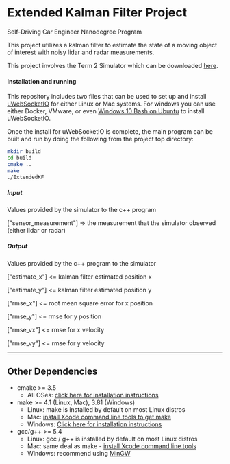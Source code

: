 # Extended Kalman Filter Project
Self-Driving Car Engineer Nanodegree Program

This project utilizes a kalman filter to estimate the state of a moving object of interest with noisy lidar and radar measurements.

This project involves the Term 2 Simulator which can be downloaded [here](https://github.com/udacity/self-driving-car-sim/releases).

#### Installation and running
This repository includes two files that can be used to set up and install [uWebSocketIO](https://github.com/uWebSockets/uWebSockets) for either Linux or Mac systems. For windows you can use either Docker, VMware, or even [Windows 10 Bash on Ubuntu](https://www.howtogeek.com/249966/how-to-install-and-use-the-linux-bash-shell-on-windows-10/) to install uWebSocketIO.

Once the install for uWebSocketIO is complete, the main program can be built and run by doing the following from the project top directory:

```bash
mkdir build
cd build
cmake ..
make
./ExtendedKF
```

##### Input
Values provided by the simulator to the c++ program

["sensor_measurement"] => the measurement that the simulator observed (either lidar or radar)


##### Output
Values provided by the c++ program to the simulator

["estimate_x"] <= kalman filter estimated position x

["estimate_y"] <= kalman filter estimated position y

["rmse_x"] <= root mean square error for x position

["rmse_y"] <= rmse for y position

["rmse_vx"] <= rmse for x velocity

["rmse_vy"] <= rmse for y velocity

---

## Other Dependencies

* cmake >= 3.5
  * All OSes: [click here for installation instructions](https://cmake.org/install/)
* make >= 4.1 (Linux, Mac), 3.81 (Windows)
  * Linux: make is installed by default on most Linux distros
  * Mac: [install Xcode command line tools to get make](https://developer.apple.com/xcode/features/)
  * Windows: [Click here for installation instructions](http://gnuwin32.sourceforge.net/packages/make.htm)
* gcc/g++ >= 5.4
  * Linux: gcc / g++ is installed by default on most Linux distros
  * Mac: same deal as make - [install Xcode command line tools](https://developer.apple.com/xcode/features/)
  * Windows: recommend using [MinGW](http://www.mingw.org/)
